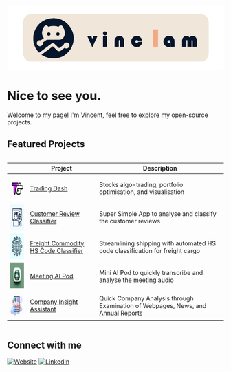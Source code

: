 ![Banner](img/logo.png)

# Nice to see you.

Welcome to my page! I'm Vincent, feel free to explore my open-source projects.

## Featured Projects

<div style="max-height: 500px; overflow-y: auto;">
  <table>
    <thead>
      <tr>
        <th></th>
        <th>Project</th>
        <th>Description</th>
      </tr>
    </thead>
    <tbody>
      <tr>
        <td><img src="https://github.com/vinc1am/trading-dash/raw/main/assets/images/logo.svg" width="80" height="60"></td>
        <td><a href="https://github.com/vinc1am/trading-dash">Trading Dash</a></td>
        <td>Stocks algo-trading, portfolio optimisation, and visualisation</td>
      </tr>
      <tr>
        <td><img src="https://github.com/vinc1am/customer-review-classifier/raw/main/img/icon.png" width="80" height="60"></td>
        <td><a href="https://github.com/vinc1am/customer-review-classifier">Customer Review Classifier</a></td>
        <td>Super Simple App to analyse and classify the customer reviews</td>
      </tr>
      <tr>
        <td><img src="https://github.com/vinc1am/freight-hs-classifier/raw/main/img/pj06.png" width="80" height="60"></td>
        <td><a href="https://github.com/vinc1am/freight-hs-classifier">Freight Commodity HS Code Classifier</a></td>
        <td>Streamlining shipping with automated HS code classification for freight cargo </td>
      </tr>
      <tr>
        <td><img src="https://github.com/vinc1am/meeting-ai-pod/raw/main/static/img/icon.png" width="80" height="60"></td>
        <td><a href="https://github.com/vinc1am/meeting-ai-pod">Meeting AI Pod</a></td>
        <td>Mini AI Pod to quickly transcribe and analyse the meeting audio</td>
      </tr>
      <tr>
        <td><img src="https://github.com/vinc1am/company-insight-llm/raw/main/img/icon.png" width="80" height="60"></td>
        <td><a href="https://github.com/vinc1am/company-insight-llm">Company Insight Assistant</a></td>
        <td>Quick Company Analysis through Examination of Webpages, News, and Annual Reports</td>
      </tr>
    </tbody>
  </table>
</div>

## Connect with me

[![Website](https://img.shields.io/badge/Website-000000?style=for-the-badge&logo=About.me&logoColor=white)](https://www.vinc1am.com)
[![LinkedIn](https://img.shields.io/badge/LinkedIn-0077B5?style=for-the-badge&logo=linkedin&logoColor=white)](https://www.linkedin.com/in/vinc1am/)


